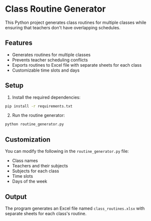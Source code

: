 # Class Routine Generator

This Python project generates class routines for multiple classes while ensuring that teachers don't have overlapping schedules.

## Features

- Generates routines for multiple classes
- Prevents teacher scheduling conflicts
- Exports routines to Excel file with separate sheets for each class
- Customizable time slots and days

## Setup

1. Install the required dependencies:
```bash
pip install -r requirements.txt
```

2. Run the routine generator:
```bash
python routine_generator.py
```

## Customization

You can modify the following in the `routine_generator.py` file:

- Class names
- Teachers and their subjects
- Subjects for each class
- Time slots
- Days of the week

## Output

The program generates an Excel file named `class_routines.xlsx` with separate sheets for each class's routine.
